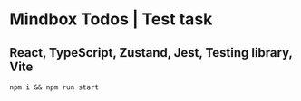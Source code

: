 # Mindbox Todos | Test task
## React, TypeScript, Zustand, Jest, Testing library, Vite

```shell
npm i && npm run start
```
